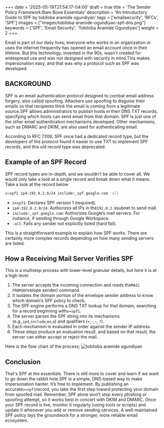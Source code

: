 +++
date = '2025-05-19T21:54:17-04:00'
draft = true
title = 'The Sender Policy Framework:Bare Bone Essentials'
description = 'An Introductory Guide to SPF by tobiloba aramide ogundiyan'
tags = ['emailsecurity', 'RFCs', 'SPF']
images = ["images/tobiloba-aramide-ogundiyan-spf-dns.png"]
keywords = ['SPF', 'Email Security', 'Tobiloba Aramide Ogundiyan']
weight = 2
+++

Email is part of our daily lives; everyone who works in an organization or uses the internet frequently has opened an
email account once in their lifetime. But this technology, invented in the 90s, wasn't created for widespread use and
was not designed with security in mind.This makes impersonation easy, and that was why a protocol such as SPF was
developed.

## BACKGROUND

SPF is an email authentication protocol designed to combat email address forgery, also called spoofing. Attackers use
spoofing to disguise their emails so that recipients think the email is coming from a legitimate source.SPF allows
administrators to publish hosts in their DNS TXT records, specifying which hosts can send email from that domain.
SPF is just one of the other email authentication mechanisms developed. Other mechanisms, such as DMARC and DKIM, are
also used for authenticating email.

According to RFC 7208, SPF once had a dedicated record type, but the developers of the protocol found it easier to use
TXT to implement SPF records, and this old record type was deprecated.

## Example of an SPF Record

SPF record types are in-depth, and we wouldn't be able to cover all. We would only take a look at a single record and
break down what it means. Take a look at the record below

```sh
v=spf1 ip4:192.0.2.0/24 include:_spf.google.com -all
```

- `v=spf1`: Declares SPF version 1 (required).
- `ip4:192.0.2.0/24`: Authorizes all IPs in the`192.0.2.0`subnet to send mail.
- `include:_spf.google.com`: Authorizes Google’s mail servers. For instance, if sending through Google Workspace.
- `-all`: Fails any sender not explicitly listed (hard fail).

This is a straightforward example to explain how SPF works. There are certainly more complex records depending on how
many sending servers are listed.

## How a Receiving Mail Server Verifies SPF

This is a multistep process with lower-level granular details, but here it is at a high level:

1. The server accepts the incoming connection and reads the`MAIL FROM`(envelope sender) command.
2. It isolates the domain portion of the envelope sender address to know which domain’s SPF policy to check.
3. The SPF engine performs a DNS TXT lookup for that domain, searching for a record beginning with`v=spf1`.
4. The server parses the SPF string into its mechanisms (e.g.,`ip4`,`include`,`mx`,`a`) and qualifiers (`+`,`-`,`~`,
   `?`).
5. Each mechanism is evaluated in order against the sender IP address.
6. These steps produce an evaluation result, and based on that result, the server can either accept or reject the mail.

Here is the flow chart of the process;
![tobiloba aramide ogundiyan]("images/spf_tob1iloba_aramide_ogundiyan.png)


## Conclusion

That's SPF at the essentials.
There is still more to cover and learn if we want to go down the rabbit hole.SPF is a simple, DNS-based way to make
impersonation harder.
It’s free to implement.
By publishing an accurate`v=spf1`record, you take the first step toward protecting your domain from spoofed mail.
Remember, SPF alone won’t stop every phishing or spoofing attempt, so it works best in concert with DKIM and DMARC.
Once your SPF record is live,
monitor it regularly (using tools or scripts) and update it whenever you add or remove sending services.
A well-maintained SPF policy lays the groundwork for a stronger, more reliable email ecosystem.
